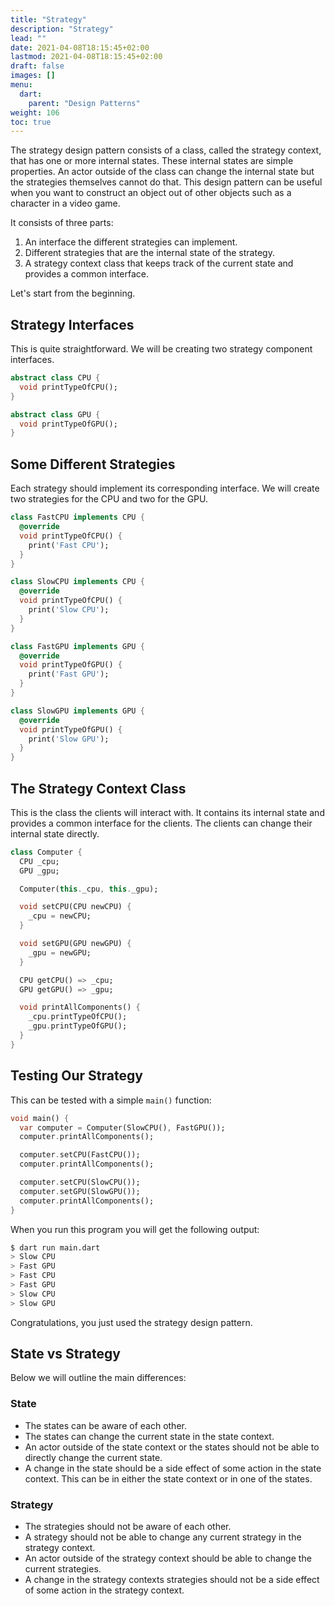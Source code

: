 ```yaml
---
title: "Strategy"
description: "Strategy"
lead: ""
date: 2021-04-08T18:15:45+02:00
lastmod: 2021-04-08T18:15:45+02:00
draft: false
images: []
menu: 
  dart:
    parent: "Design Patterns"
weight: 106
toc: true
---
```


The strategy design pattern consists of a class, called the strategy context, that has one or more internal states. These internal states are simple properties. An actor outside of the class can change the internal state but the strategies themselves cannot do that. This design pattern can be useful when you want to construct an object out of other objects such as a character in a video game.

It consists of three parts:

1. An interface the different strategies can implement.
2. Different strategies that are the internal state of the strategy.
3. A strategy context class that keeps track of the current state and provides a common interface.

Let's start from the beginning.

## Strategy Interfaces

This is quite straightforward. We will be creating two strategy component interfaces.

```dart
abstract class CPU {
  void printTypeOfCPU();
}
```

```dart
abstract class GPU {
  void printTypeOfGPU();
}
```

## Some Different Strategies

Each strategy should implement its corresponding interface. We will create two strategies for the CPU and two for the GPU.

```dart
class FastCPU implements CPU {
  @override
  void printTypeOfCPU() {
    print('Fast CPU');
  }
}
```

```dart
class SlowCPU implements CPU {
  @override
  void printTypeOfCPU() {
    print('Slow CPU');
  }
}
```

```dart
class FastGPU implements GPU {
  @override
  void printTypeOfGPU() {
    print('Fast GPU');
  }
}
```

```dart
class SlowGPU implements GPU {
  @override
  void printTypeOfGPU() {
    print('Slow GPU');
  }
}
```

## The Strategy Context Class

This is the class the clients will interact with. It contains its internal state and provides a common interface for the clients. The clients can change their internal state directly.

```dart
class Computer {
  CPU _cpu;
  GPU _gpu;

  Computer(this._cpu, this._gpu);

  void setCPU(CPU newCPU) {
    _cpu = newCPU;
  }

  void setGPU(GPU newGPU) {
    _gpu = newGPU;
  }

  CPU getCPU() => _cpu;
  GPU getGPU() => _gpu;

  void printAllComponents() {
    _cpu.printTypeOfCPU();
    _gpu.printTypeOfGPU();
  }
}
``` 

## Testing Our Strategy

This can be tested with a simple `main()` function:

```dart
void main() {
  var computer = Computer(SlowCPU(), FastGPU());
  computer.printAllComponents();

  computer.setCPU(FastCPU());
  computer.printAllComponents();

  computer.setCPU(SlowCPU());
  computer.setGPU(SlowGPU());
  computer.printAllComponents();
}
```

When you run this program you will get the following output:

```sh
$ dart run main.dart
> Slow CPU
> Fast GPU
> Fast CPU
> Fast GPU
> Slow CPU
> Slow GPU
```

Congratulations, you just used the strategy design pattern.

## State vs Strategy

Below we will outline the main differences:

### State
- The states can be aware of each other.
- The states can change the current state in the state context.
- An actor outside of the state context or the states should not be able to directly change the current state.
- A change in the state should be a side effect of some action in the state context. This can be in either the state context or in one of the states.

### Strategy
- The strategies should not be aware of each other.
- A strategy should not be able to change any current strategy in the strategy context.
- An actor outside of the strategy context should be able to change the current strategies.
- A change in the strategy contexts strategies should not be a side effect of some action in the strategy context.
